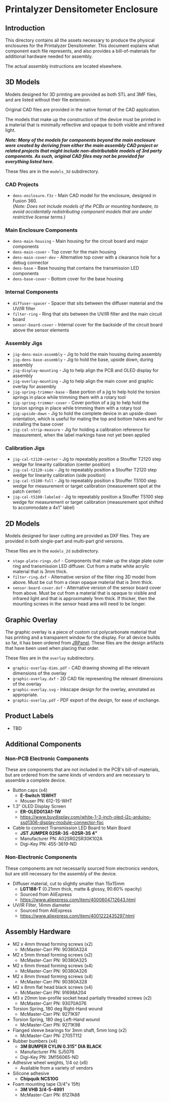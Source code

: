 # Printalyzer Densitometer Enclosure

## Introduction

This directory contains all the assets necessary to produce the physical
enclosures for the Printalyzer Densitometer. This document explains what
component each file represents, and also provides a bill-of-materials
for additional hardware needed for assembly.

The actual assembly instructions are located elsewhere.

## 3D Models

Models designed for 3D printing are provided as both STL and 3MF files,
and are listed without their file extension.

Original CAD files are provided in the native format of the CAD application.

The models that make up the construction of the device must be printed
in a material that is minimally reflective and opaque to both visible and
infrared light.

_**Note: Many of the models for components beyond the main enclosure were
created by deriving from either the main assembly CAD project or related
projects that might include non-distributable models of 3rd party
components. As such, original CAD files may not be provided for everything
listed here.**_

These files are in the `models_3d` subdirectory.

### CAD Projects

* `dens-enclosure.f3z` - Main CAD model for the enclosure, designed in Fusion 360.  
  (_Note: Does not include models of the PCBs or mounting hardware, to avoid
  accidentally redistributing component models that are under restrictive
  license terms._)

### Main Enclosure Components

* `dens-main-housing` - Main housing for the circuit board and major components
* `dens-main-cover` - Top cover for the main housing
* `dens-main-cover-dev` - Alternative top cover with a clearance hole for a debug connector
* `dens-base` - Base housing that contains the transmission LED components
* `dens-base-cover` - Bottom cover for the base housing

### Internal Components

* `diffuser-spacer` - Spacer that sits between the diffuser material and the UV/IR filter
* `filter-ring` - Ring that sits between the UV/IR filter and the main circuit board
* `sensor-board-cover` - Internal cover for the backside of the circuit board above the sensor elements

### Assembly Jigs

* `jig-dens-main-assembly` - Jig to hold the main housing during assembly
* `jig-dens-base-assembly` - Jig to hold the base, upside down, during assembly
* `jig-display-mounting` - Jig to help align the PCB and OLED display for assembly
* `jig-overlay-mounting` - Jig to help align the main cover and graphic overlay for assembly
* `jig-spring-trimmer-base` - Base portion of a jig to help hold the torsion springs
  in place while trimming them with a rotary tool
* `jig-spring-trimmer-cover` - Cover portion of a jig to help hold the torsion springs
  in place while trimming them with a rotary tool
* `jig-upside-down` - Jig to hold the complete device in an upside-down orientation,
  which is useful for mating the top and bottom halves and for installing the base cover
* `jig-cal-strip-measure` - Jig for holding a calibration reference for measurement,
  when the label markings have not yet been applied

### Calibration Jigs

* `jig-cal-t2120-center` - Jig to repeatably position a Stouffer T2120 step wedge for linearity calibration (center position)
* `jig-cal-t2120-side` - Jig to repeatably position a Stouffer T2120 step wedge for linearity calibration (side position)
* `jig-cal-t5100-full` - Jig to repeatably position s Stouffer T5100 step wedge for measurement or target calibration (measurement spot at the patch center)
* `jig-cal-t5100-labeled` - Jig to repeatably position a Stouffer T5100 step wedge for measurement or target calibration (measurement spot shifted to accommodate a 4x1" label)

## 2D Models

Models designed for laser cutting are provided as DXF files.
They are provided in both single-part and multi-part grid versions.

These files are in the `models_2d` subdirectory.

* `stage-plate-rings.dxf` - Components that make up the stage plate outer ring
  and transmission LED diffuser. Cut from a matte white acrylic material that
  is 3mm thick.
* `filter-ring.dxf` - Alternative version of the filter ring 3D model from
  above. Must be cut from a clean opaque material that is 3mm thick.
* `sensor-board-cover.dxf` - Alternative version of the sensor board cover
  from above. Must be cut from a material that is opaque to visible and
  infrared light and that is approximately 1mm thick. If thicker, then the
  mounting screws in the sensor head area will need to be longer.

## Graphic Overlay

The graphic overlay is a piece of custom cut polycarbonate material
that has printing and a transparent window for the display.
For all device builds so far, it has been ordered from [JRPanel](https://www.jrpanel.com/).
These files are the design artifacts that have been used when placing
that order.

These files are in the `overlay` subdirectory.

* `graphic-overlay-dims.pdf` - CAD drawing showing all the relevant
  dimensions of the overlay
* `graphic-overlay.dxf` - 2D CAD file representing the relevant
  dimensions of the overlay
* `graphic-overlay.svg` - Inkscape design for the overlay, annotated as appropriate.
* `graphic-overlay.pdf` - PDF export of the design, for ease of exchange.

## Product Labels

* TBD

## Additional Components

### Non-PCB Electronic Components

These are components that are not included in the PCB's bill-of-materials,
but are ordered from the same kinds of vendors and are necessary to assemble
a complete device.

* Button caps (x4)
  * **E-Switch 1SWHT**
  * Mouser PN: 612-1S-WHT
* 1.3" OLED Display Screen
  * **ER-OLED013A1-1W**
  * https://www.buydisplay.com/white-1-3-inch-oled-i2c-arduino-ssd1306-display-module-connector-fpc
* Cable to connect Transmission LED Board to Main Board
  * **JST JUMPER 02SR-3S -02SR-3S 4"**
  * Manufacturer PN: A02SR02SR30K102A
  * Digi-Key PN: 455-3619-ND

### Non-Electronic Components

These components are not necessarily sourced from electronics vendors, but
are still necessary for the assembly of the device.

* Diffuser material, cut to slightly smaller than 15x15mm
  * **LGT188-T** (0.21mm thick, matte & glossy, 90.60% opacity)
  * Sourced from AliExpress
  * https://www.aliexpress.com/item/4000604712643.html
* UV/IR Filter, 14mm diameter
  * Sourced from AliExpress
  * https://www.aliexpress.com/item/4001222435297.html

## Assembly Hardware

* M2 x 4mm thread forming screws (x2)
  * McMaster-Carr PN: 90380A324
* M2 x 5mm thread forming screws (x2)
  * McMaster-Carr PN: 90380A325
* M2 x 6mm thread forming screws (x4)
  * McMaster-Carr PN: 90380A326
* M2 x 8mm thread forming screws (x4)
  * McMaster-Carr PN: 90380A328
* M2 x 8mm flat head black screws (x4)
  * McMaster-Carr PN: 91698A204
* M3 x 20mm low-profile socket head partially threaded screws (x2)
  * McMaster-Carr PN: 93070A076
* Torsion Spring, 180 deg Right-Hand wound
  * McMaster-Carr PN: 9271K97
* Torsion Spring, 180 deg Left-Hand wound
  * McMaster-Carr PN: 9271K98
* Flanged sleeve bearings for 3mm shaft, 5mm long (x2)
  * McMaster-Carr PN: 2705T112
* Rubber bumbers (x4)
  * **3M BUMPER CYLIN 0.315" DIA BLACK**
  * Manufacturer PN: SJ5076
  * Digi-Key PN: 3M156065-ND
* Adhesive wheel weights, 1/4 oz (x6)
  * Available from a variety of vendors
* Silicone adhesive
  * **Chipquik NCS10G**
* Foam mounting tape (3/4"x 15ft)
  * **3M VHB 3/4-5-4991**
  * McMaster-Carr PN: 8127A88
